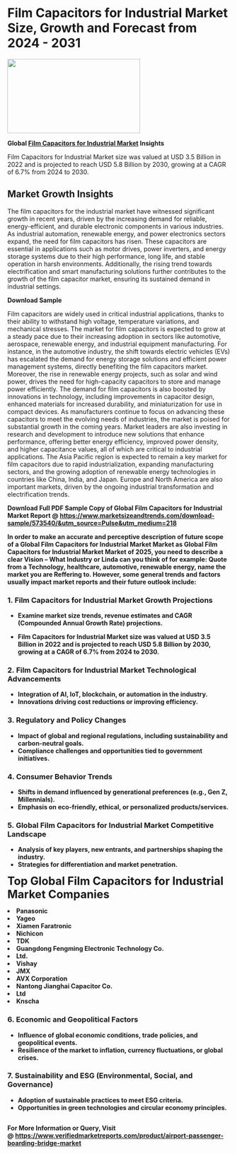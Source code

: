 <H1>Film Capacitors for Industrial Market Size, Growth and Forecast from 2024 - 2031</H1><img class="aligncenter size-medium wp-image-584254" src="https://thirdeyenews.in/wp-content/uploads/2024/09/Global-Market-Research-300x168.jpeg" alt="" width="300" height="168" /><p><strong>Global&nbsp;<a href="https://www.marketsizeandtrends.com/download-sample/573540/&amp;utm_source=Pulse&amp;utm_medium=218">Film Capacitors for Industrial Market</a> Insights</strong></p><p>Film Capacitors for Industrial Market size was valued at USD 3.5 Billion in 2022 and is projected to reach USD 5.8 Billion by 2030, growing at a CAGR of 6.7% from 2024 to 2030.</p><p><h2>Market Growth Insights</h2> <p>The film capacitors for the industrial market have witnessed significant growth in recent years, driven by the increasing demand for reliable, energy-efficient, and durable electronic components in various industries. As industrial automation, renewable energy, and power electronics sectors expand, the need for film capacitors has risen. These capacitors are essential in applications such as motor drives, power inverters, and energy storage systems due to their high performance, long life, and stable operation in harsh environments. Additionally, the rising trend towards electrification and smart manufacturing solutions further contributes to the growth of the film capacitor market, ensuring its sustained demand in industrial settings.</p> <p><strong>Download Sample</strong></p> <p>Film capacitors are widely used in critical industrial applications, thanks to their ability to withstand high voltage, temperature variations, and mechanical stresses. The market for film capacitors is expected to grow at a steady pace due to their increasing adoption in sectors like automotive, aerospace, renewable energy, and industrial equipment manufacturing. For instance, in the automotive industry, the shift towards electric vehicles (EVs) has escalated the demand for energy storage solutions and efficient power management systems, directly benefiting the film capacitors market. Moreover, the rise in renewable energy projects, such as solar and wind power, drives the need for high-capacity capacitors to store and manage power efficiently. The demand for film capacitors is also boosted by innovations in technology, including improvements in capacitor design, enhanced materials for increased durability, and miniaturization for use in compact devices. As manufacturers continue to focus on advancing these capacitors to meet the evolving needs of industries, the market is poised for substantial growth in the coming years. Market leaders are also investing in research and development to introduce new solutions that enhance performance, offering better energy efficiency, improved power density, and higher capacitance values, all of which are critical to industrial applications. The Asia Pacific region is expected to remain a key market for film capacitors due to rapid industrialization, expanding manufacturing sectors, and the growing adoption of renewable energy technologies in countries like China, India, and Japan. Europe and North America are also important markets, driven by the ongoing industrial transformation and electrification trends. <p><strong></p><p><span class=""><strong>Download Full PDF Sample Copy of Global Film Capacitors for Industrial Market Report</strong> @ <a href="https://www.marketsizeandtrends.com/download-sample/573540/&amp;utm_source=Pulse&amp;utm_medium=218" target="_blank">https://www.marketsizeandtrends.com/download-sample/573540/&amp;utm_source=Pulse&amp;utm_medium=218</a></span></p><p>In order to make an accurate and perceptive description of future scope of a Global&nbsp;Film Capacitors for Industrial Market Market as Global&nbsp;Film Capacitors for Industrial Market Market of 2025, you need to describe a clear Vision &ndash; What Industry or Linda can you think of for example: Quote from a Technology, healthcare, automotive, renewable energy, name the market you are Reffering to. However, some general trends and factors usually impact market reports and their future outlook include:</p><h3>1.&nbsp;<strong>Film Capacitors for Industrial Market Growth Projections</strong></h3><ul><li>Examine market size trends, revenue estimates and CAGR (Compounded Annual Growth Rate) projections.</li><li><p>Film Capacitors for Industrial Market size was valued at USD 3.5 Billion in 2022 and is projected to reach USD 5.8 Billion by 2030, growing at a CAGR of 6.7% from 2024 to 2030.</p></li></ul><h3>2.&nbsp;<strong>Film Capacitors for Industrial Market Technological Advancements</strong></h3><ul><li>Integration of AI, IoT, blockchain, or automation in the industry.</li><li>Innovations driving cost reductions or improving efficiency.</li></ul><h3>3.&nbsp;<strong>Regulatory and Policy Changes</strong></h3><ul><li>Impact of global and regional regulations, including sustainability and carbon-neutral goals.</li><li>Compliance challenges and opportunities tied to government initiatives.</li></ul><h3>4.&nbsp;<strong>Consumer Behavior Trends</strong></h3><ul><li>Shifts in demand influenced by generational preferences (e.g., Gen Z, Millennials).</li><li>Emphasis on eco-friendly, ethical, or personalized products/services.</li></ul><h3>5.&nbsp;<strong>Global Film Capacitors for Industrial Market Competitive Landscape</strong></h3><ul><li>Analysis of key players, new entrants, and partnerships shaping the industry.</li><li>Strategies for differentiation and market penetration.</li></ul><p data-pm-slice="1 1 []"><span style="color: inherit; font-family: inherit; font-size: 25px;">Top Global Film Capacitors for Industrial Market Companies</span></p><div class="" data-test-id=""><p><li>Panasonic</li><li> Yageo</li><li> Xiamen Faratronic</li><li> Nichicon</li><li> TDK</li><li> Guangdong Fengming Electronic Technology Co.</li><li> Ltd.</li><li> Vishay</li><li> JMX</li><li> AVX Corporation</li><li> Nantong Jianghai Capacitor Co.</li><li> Ltd</li><li> Knscha</li></p></div><h3>6.&nbsp;<strong>Economic and Geopolitical Factors</strong></h3><ul><li>Influence of global economic conditions, trade policies, and geopolitical events.</li><li>Resilience of the market to inflation, currency fluctuations, or global crises.</li></ul><h3>7.&nbsp;<strong>Sustainability and ESG (Environmental, Social, and Governance)</strong></h3><ul><li>Adoption of sustainable practices to meet ESG criteria.</li><li>Opportunities in green technologies and circular economy principles.</li></ul><h2><strong style="font-size: 14px;">For More Information or Query, Visit @&nbsp;</strong><a style="background-color: #ffffff; font-size: 14px;" href="https://www.marketsizeandtrends.com/report/film-capacitors-for-industrial-market/" target="_blank">https://www.verifiedmarketreports.com/product/airport-passenger-boarding-bridge-market</a></h2>
